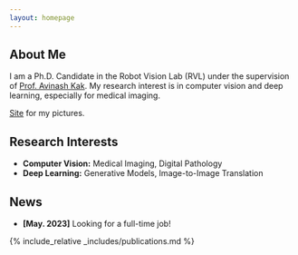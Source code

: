 ```yaml
---
layout: homepage
---
```


## About Me

I am a Ph.D. Candidate in the Robot Vision Lab (RVL) under the supervision of [Prof. Avinash Kak](https://engineering.purdue.edu/kak/). 
My research interest is in computer vision and deep learning, especially for medical imaging.

[Site](https://lifangda01.github.io/imgsat/) for my pictures.

## Research Interests

- **Computer Vision:** Medical Imaging, Digital Pathology
- **Deep Learning:** Generative Models, Image-to-Image Translation

## News

- **[May. 2023]** Looking for a full-time job!

{% include_relative _includes/publications.md %}

<!-- {% include_relative _includes/services.md %} -->
